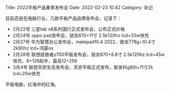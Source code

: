 Title: 2022平板产品春季发布会
Date: 2022-02-23 10:42
Category: 杂记

目前还是在电脑行业，几款平板产品品牌发布会，记录下：

* 2月22号 三星tab s8系列国行正式发布会，公布正式价格
* 2月24号 oppo pad发布会，骁龙870+11寸 2.5k120hz lcd+33w快充
* 2月27号 华为智慧办公发布会，matepad10.4 2022，骁龙778g+10.4寸 2k90hz lcd+鸿蒙os
* 2月28号 联想拯救者y700平板发布会，骁龙870+8.8寸 2.5k120hz lcd+45w快充，8+128起步，最高12+256
* 3月4号 联想天骄生态发布会，天骄平板正式发布，联发科g90t+11寸2k lcd+20w快充

平板电脑，红海中的红海。